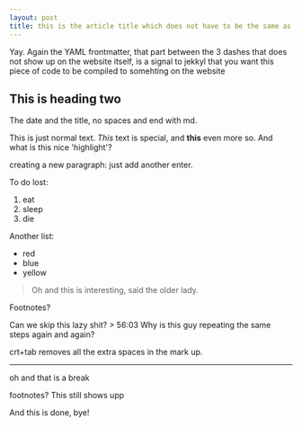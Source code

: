 ```yaml
---
layout: post
title: this is the article title which does not have to be the same as the file name
---
```


Yay.
Again the YAML frontmatter, that part between the 3 dashes that does not show up on the website itself, is a signal to jekkyl that you want this piece of code to be compiled to somehting on the website

## This is heading two

The date and the title, no spaces and end with md. 

This is just normal text. *This* text is special, and **this** even more so. 
And what is this nice 'highlight'?

creating a new paragraph: just add another enter. 

To do lost:
1. eat
2. sleep
3. die

Another list:
- red
- blue
- yellow

> Oh and this is interesting, said the older lady.

Footnotes?

Can we skip this lazy shit? > 56:03
Why is this guy repeating the same steps again and again?

crt+tab removes all the extra spaces in the mark up. 

---
oh and that is a break

footnotes? This still shows upp


And this is done, bye!
